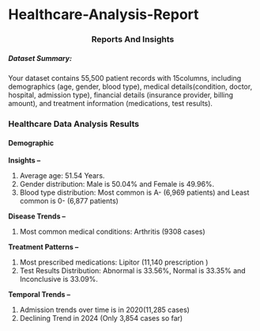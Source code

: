 <h1>Healthcare-Analysis-Report</h1>
<h3 align="center">Reports And Insights</h3>
<h5>Dataset Summary:</h5>
<p>Your dataset contains 55,500 patient records with 15columns, including demographics (age, gender, blood type), medical details(condition, doctor, hospital, admission type), financial details (insurance provider, billing amount), and treatment information (medications, test results).</p>
<h3>Healthcare Data Analysis Results</h3>
<h4>Demographic</h4>
<p>
  
  <b>Insights –</b> <br>
  1.  Average age: 51.54 Years.<br>
  2.  Gender distribution: Male is 50.04% and Female is 49.96%.<br>
  3.  Blood type distribution: Most common is A- (6,969 patients) and Least common is 0- (6,877 patients)<br>
  
  <b>Disease Trends – </b> <br>
  1.  Most common medical conditions: Arthritis (9308 cases)<br>
  
  <b>Treatment Patterns – </b> <br>
  1.  Most prescribed medications: Lipitor (11,140 prescription )<br>
  2.  Test Results Distribution: Abnormal is 33.56%, Normal is 33.35% and Inconclusive is 33.09%.<br>
  
  <b>Temporal Trends – </b> <br>
  1.  Admission trends over time is in 2020(11,285 cases)<br>
  2.  Declining Trend in 2024 (Only 3,854 cases so far)<br>
</p>
